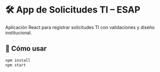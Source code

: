 # 🛠️ App de Solicitudes TI – ESAP

Aplicación React para registrar solicitudes TI con validaciones y diseño institucional.

## 🚀 Cómo usar

```bash
npm install
npm start